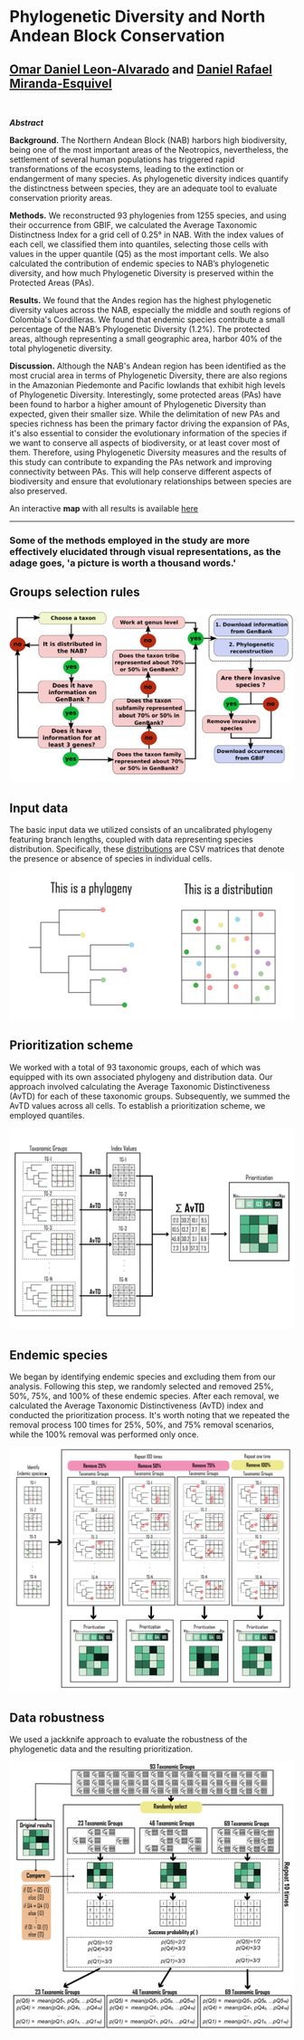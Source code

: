 # Phylogenetic Diversity and North Andean Block Conservation

## [Omar Daniel Leon-Alvarado](https://leon-alvarado.weebly.com/) and [Daniel Rafael Miranda-Esquivel](https://www.researchgate.net/profile/Daniel-Miranda-Esquivel)

</br>

<b>*Abstract*</b>
<p align="justify">

**Background.** The Northern Andean Block (NAB) harbors high biodiversity, being one of the most important areas of the Neotropics, nevertheless, the settlement of several human populations has triggered rapid transformations of the ecosystems, leading to the extinction or endangerment of many species. As phylogenetic diversity indices quantify the distinctness between species, they are an adequate tool to evaluate conservation priority areas. 

**Methods.** We reconstructed 93 phylogenies from 1255 species, and using their occurrence from GBIF, we calculated the Average Taxonomic Distinctness Index for a grid cell of 0.25° in NAB. With the index values of each cell, we classified them into quantiles, selecting those cells with values in the upper quantile (Q5) as the most important cells. We also calculated the contribution of endemic species to NAB’s phylogenetic diversity, and how much Phylogenetic Diversity is preserved within the Protected Areas (PAs).

**Results.** We found that the Andes region has the highest phylogenetic diversity values across the NAB, especially the middle and south regions of Colombia's Cordilleras. We found that endemic species contribute a small percentage of the NAB’s Phylogenetic Diversity (1.2%). The protected areas, although representing a small geographic area, harbor 40% of the total phylogenetic diversity.

**Discussion.** Although the NAB's Andean region has been identified as the most crucial area in terms of Phylogenetic Diversity, there are also regions in the Amazonian Piedemonte and Pacific lowlands that exhibit high levels of Phylogenetic Diversity. Interestingly, some protected areas (PAs) have been found to harbor a higher amount of Phylogenetic Diversity than expected, given their smaller size. While the delimitation of new PAs and species richness has been the primary factor driving the expansion of PAs, it's also essential to consider the evolutionary information of the species if we want to conserve all aspects of biodiversity, or at least cover most of them. Therefore, using Phylogenetic Diversity measures and the results of this study can contribute to expanding the PAs network and improving connectivity between PAs. This will help conserve different aspects of biodiversity and ensure that evolutionary relationships between species are also preserved.

An interactive **map** with all results is available [here](https://rpubs.com/oleon12/PhyloDiv)
</br>
</p>

---

### Some of the methods employed in the study are more effectively elucidated through visual representations, as the adage goes, 'a picture is worth a thousand words.'

## Groups selection rules

<img src="https://github.com/oleon12/PhyloDiversity/blob/master/Supplementary_Material/Supplemental_Figure_S1.png">

## Input data

The basic input data we utilized consists of an uncalibrated phylogeny featuring branch lengths, coupled with data representing species distribution. Specifically, these [distributions](https://github.com/oleon12/PhyloDiversity/tree/master/Data/Distributions) are CSV matrices that denote the presence or absence of species in individual cells.

<img src="https://github.com/oleon12/PhyloDiversity/blob/master/Supplementary_Material/Fig_1Mesa%20de%20trabajo%201.png">

## Prioritization scheme

We worked with a total of 93 taxonomic groups, each of which was equipped with its own associated phylogeny and distribution data. Our approach involved calculating the Average Taxonomic Distinctiveness (AvTD) for each of these taxonomic groups. Subsequently, we summed the AvTD values across all cells. To establish a prioritization scheme, we employed quantiles.

<img src="https://github.com/oleon12/PhyloDiversity/blob/master/Supplementary_Material/Fig_2Mesa%20de%20trabajo%201.png">

## Endemic species

We began by identifying endemic species and excluding them from our analysis. Following this step, we randomly selected and removed 25%, 50%, 75%, and 100% of these endemic species. After each removal, we calculated the Average Taxonomic Distinctiveness (AvTD) index and conducted the prioritization process. It's worth noting that we repeated the removal process 100 times for 25%, 50%, and 75% removal scenarios, while the 100% removal was performed only once.

<img src="https://github.com/oleon12/PhyloDiversity/blob/master/Supplementary_Material/Fig_3Mesa%20de%20trabajo%201.png">

## Data robustness

We used a jackknife approach to evaluate the robustness of the phylogenetic data and the resulting prioritization.

<img src="https://github.com/oleon12/PhyloDiversity/blob/master/Supplementary_Material/Fig_4Mesa%20de%20trabajo%201.png">

